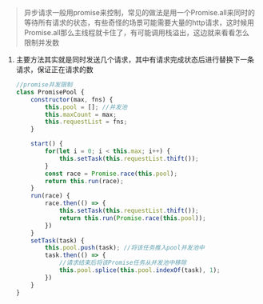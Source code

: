 > 异步请求一般用promise来控制，常见的做法是用一个Promise.all来同时的等待所有请求的状态，有些奇怪的场景可能需要大量的http请求，这时候用Promise.all那么主线程就卡住了，有可能调用栈溢出，这边就来看看怎么限制并发数

1. 主要方法其实就是同时发送几个请求，其中有请求完成状态后进行替换下一条请求，保证正在请求的数
    ```js
    //promise并发限制
    class PromisePool {
        constructor(max, fns) {
            this.pool = []; //并发池
            this.maxCount = max;
            this.requestList = fns;
        }

        start() {
            for(let i = 0; i < this.max; i++) {
                this.setTask(this.requestList.thift());
            }
            const race = Promise.race(this.pool);
            return this.run(race);
        }
        run(race) {
            race.then(() => {
                this.setTask(this.requestList.thift());
                return this.run(Promise.race(this.pool));
            })
        }
        setTask(task) {
            this.pool.push(task); //将该任务推入pool并发池中
            task.then(() => {
                //请求结束后将该Promise任务从并发池中移除
                this.pool.splice(this.pool.indexOf(task), 1);
            })
        }
    }
    ```